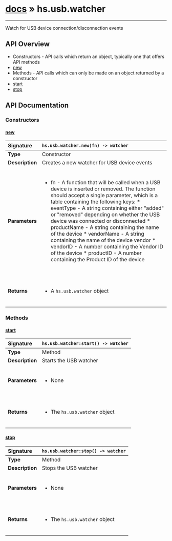# [docs](index.md) » hs.usb.watcher
---

Watch for USB device connection/disconnection events

## API Overview
* Constructors - API calls which return an object, typically one that offers API methods
 * [new](#new)
* Methods - API calls which can only be made on an object returned by a constructor
 * [start](#start)
 * [stop](#stop)

## API Documentation

### Constructors

#### [new](#new)
| <span style="float: left;">**Signature**</span> | <span style="float: left;">`hs.usb.watcher.new(fn) -> watcher` </span>                                                          |
| -----------------------------------------------------|---------------------------------------------------------------------------------------------------------|
| **Type**                                             | Constructor                                                                                         |
| **Description**                                      | Creates a new watcher for USB device events                                                                                         |
| **Parameters**                                       | <ul><br /><li>fn - A function that will be called when a USB device is inserted or removed. The function should accept a single parameter, which is a table containing the following keys:  * eventType - A string containing either "added" or "removed" depending on whether the USB device was connected or disconnected  * productName - A string containing the name of the device  * vendorName - A string containing the name of the device vendor  * vendorID - A number containing the Vendor ID of the device  * productID - A number containing the Product ID of the device</li><br /></ul>                                        |
| **Returns**                                          | <ul><br /><li>A <code>hs.usb.watcher</code> object</li><br /></ul>                                           |

### Methods

#### [start](#start)
| <span style="float: left;">**Signature**</span> | <span style="float: left;">`hs.usb.watcher:start() -> watcher` </span>                                                          |
| -----------------------------------------------------|---------------------------------------------------------------------------------------------------------|
| **Type**                                             | Method                                                                                         |
| **Description**                                      | Starts the USB watcher                                                                                         |
| **Parameters**                                       | <ul><br /><li>None</li><br /></ul>                                        |
| **Returns**                                          | <ul><br /><li>The <code>hs.usb.watcher</code> object</li><br /></ul>                                           |

#### [stop](#stop)
| <span style="float: left;">**Signature**</span> | <span style="float: left;">`hs.usb.watcher:stop() -> watcher` </span>                                                          |
| -----------------------------------------------------|---------------------------------------------------------------------------------------------------------|
| **Type**                                             | Method                                                                                         |
| **Description**                                      | Stops the USB watcher                                                                                         |
| **Parameters**                                       | <ul><br /><li>None</li><br /></ul>                                        |
| **Returns**                                          | <ul><br /><li>The <code>hs.usb.watcher</code> object</li><br /></ul>                                           |

